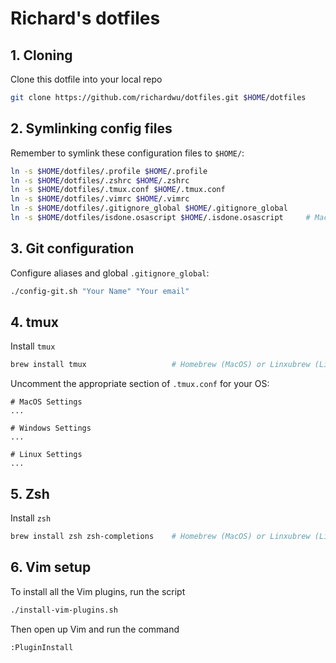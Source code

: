 # Richard's dotfiles

## 1. Cloning
Clone this dotfile into your local repo
```sh
git clone https://github.com/richardwu/dotfiles.git $HOME/dotfiles
```

## 2. Symlinking config files

Remember to symlink these configuration files to `$HOME/`:
```sh
ln -s $HOME/dotfiles/.profile $HOME/.profile
ln -s $HOME/dotfiles/.zshrc $HOME/.zshrc
ln -s $HOME/dotfiles/.tmux.conf $HOME/.tmux.conf
ln -s $HOME/dotfiles/.vimrc $HOME/.vimrc
ln -s $HOME/dotfiles/.gitignore_global $HOME/.gitignore_global
ln -s $HOME/dotfiles/isdone.osascript $HOME/.isdone.osascript     # MacOS only
```

## 3. Git configuration

Configure aliases and global `.gitignore_global`:
```sh
./config-git.sh "Your Name" "Your email"
```

## 4. tmux

Install `tmux`
```sh
brew install tmux                   # Homebrew (MacOS) or Linxubrew (Linux)
```

Uncomment the appropriate section of `.tmux.conf` for your OS:
```
# MacOS Settings
...

# Windows Settings
...

# Linux Settings
...
```

## 5. Zsh

Install `zsh`
```sh
brew install zsh zsh-completions    # Homebrew (MacOS) or Linxubrew (Linux)
```

## 6. Vim setup

To install all the Vim plugins, run the script
```sh
./install-vim-plugins.sh
```
Then open up Vim and run the command
```
:PluginInstall
```
